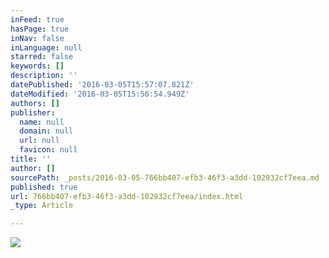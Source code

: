 ```yaml
---
inFeed: true
hasPage: true
inNav: false
inLanguage: null
starred: false
keywords: []
description: ''
datePublished: '2016-03-05T15:57:07.821Z'
dateModified: '2016-03-05T15:56:54.949Z'
authors: []
publisher:
  name: null
  domain: null
  url: null
  favicon: null
title: ''
author: []
sourcePath: _posts/2016-03-05-766bb407-efb3-46f3-a3dd-102932cf7eea.md
published: true
url: 766bb407-efb3-46f3-a3dd-102932cf7eea/index.html
_type: Article

---
```

![](https://the-grid-user-content.s3-us-west-2.amazonaws.com/65cae6b4-b922-4e67-9112-c9c8257cf48f.jpg)